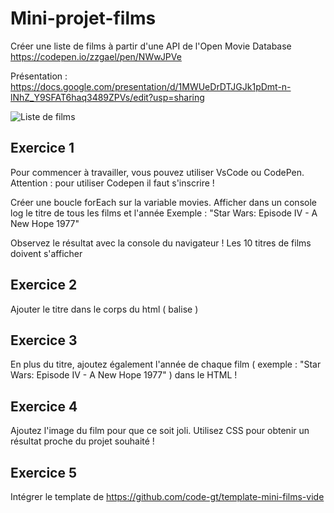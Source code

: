 # Mini-projet-films
Créer une liste de films à partir d'une API de l'Open Movie Database 
https://codepen.io/zzgael/pen/NWwJPVe

Présentation : https://docs.google.com/presentation/d/1MWUeDrDTJGJk1pDmt-n-lNhZ_Y9SFAT6haq3489ZPVs/edit?usp=sharing

![Liste de films](https://github.com/code-gt/mini-projet-films/blob/main/preview.png?raw=true)

## Exercice 1 

Pour commencer à travailler, vous pouvez utiliser VsCode ou CodePen.
Attention : pour utiliser Codepen il faut s'inscrire !

Créer une boucle forEach sur la variable movies.
Afficher dans un console log le titre de tous les films et l'année
Exemple : "Star Wars: Episode IV - A New Hope 1977"

Observez le résultat avec la console du navigateur ! Les 10 titres de films doivent s'afficher

## Exercice 2

Ajouter le titre dans le corps du html ( balise <body> )
  
## Exercice 3
  
En plus du titre, ajoutez également l'année de chaque film ( exemple : "Star Wars: Episode IV - A New Hope 1977" ) dans le HTML !

## Exercice 4

Ajoutez l'image du film pour que ce soit joli. Utilisez CSS pour obtenir un résultat proche du projet souhaité ! 

## Exercice 5 

Intégrer le template de https://github.com/code-gt/template-mini-films-vide
